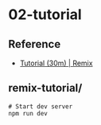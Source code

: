 
# 02-tutorial

## Reference

- [Tutorial (30m) | Remix](https://remix.run/docs/en/main/start/tutorial)

## remix-tutorial/

```shell
# Start dev server
npm run dev
```
